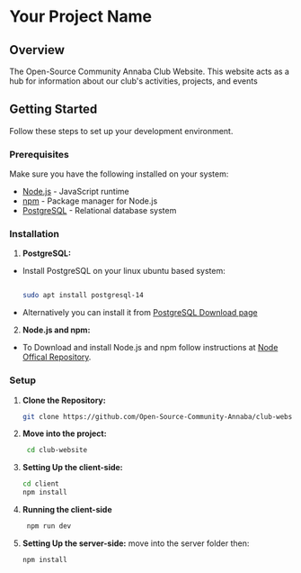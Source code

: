 # Your Project Name

## Overview

The Open-Source Community Annaba Club Website.
This website acts as a hub for information about our club's activities, projects, and events
## Getting Started

Follow these steps to set up your development environment.

### Prerequisites

Make sure you have the following installed on your system:

- [Node.js](https://nodejs.org/) - JavaScript runtime
- [npm](https://www.npmjs.com/) - Package manager for Node.js
- [PostgreSQL](https://www.postgresql.org/) - Relational database system

### Installation

1. **PostgreSQL:**
- Install PostgreSQL on your linux ubuntu based system:
  ```bash
  
  sudo apt install postgresql-14
  
  ```
- Alternatively you can install it from [PostgreSQL Download page](https://www.postgresql.org/download/)

2. **Node.js and npm:**
- To Download and install Node.js and npm follow instructions at [Node Offical Repository](https://github.com/nodesource/distributions).



### Setup

1. **Clone the Repository:**
   ```bash
   git clone https://github.com/Open-Source-Community-Annaba/club-website.git
   ```
2. **Move into the project:**
    ```bash
     cd club-website
   ```
3. **Setting Up the client-side:**
    ```bash
   cd client
    npm install
   ```
4. **Running the client-side**
    ```bash
     npm run dev
   ```
5. **Setting Up the server-side:**
   move into the server folder then:
    ```bash
    npm install
   ```
    
